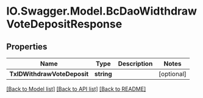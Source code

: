 # IO.Swagger.Model.BcDaoWidthdrawVoteDepositResponse
## Properties

Name | Type | Description | Notes
------------ | ------------- | ------------- | -------------
**TxIDWithdrawVoteDeposit** | **string** |  | [optional] 

[[Back to Model list]](../README.md#documentation-for-models) [[Back to API list]](../README.md#documentation-for-api-endpoints) [[Back to README]](../README.md)


